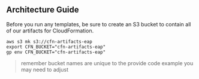 ## Architecture Guide

Before you run any templates, be sure to create an S3 bucket to contain
all of our artifacts for CloudFormation.

```
aws s3 mk s3://cfn-artifacts-eap
export CFN_BUCKET="cfn-artifacts-eap"
gp env CFN_BUCKET="cfn-artifacts-eap"
```

> remember bucket names are unique to the provide code example you may need to adjust

